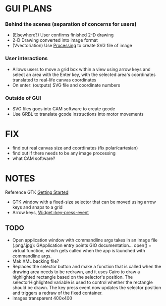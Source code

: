 # GUI PLANS
### Behind the scenes (separation of concerns for users)
- (Elsewhere?) User confirms finished 2-D drawing
- 2-D Drawing converted into image format
- (Vvectoriation) Use [Processing](https://processing.org/) to create SVG file of image
### User interactions  
- Allows users to move a grid box within a view using arrow keys and select an area with the Enter key,
with the selected area's coordinates translated to real-life canvas coordinates
- On enter: (outputs) SVG file and coordinate numbers
### Outside of GUI
- SVG files goes into CAM software to create gcode 
- Use GRBL to translate gcode instructions into motor movements

# FIX
- find out real canvas size and coordinates (fix polar/cartesian)
- find out if there needs to be any image processing
- what CAM software?


# NOTES
Reference GTK [Getting Started](https://docs.gtk.org/gtk3/getting_started.html)
- GTK window with a fixed-size selector that can be moved using arrow keys and snaps to a grid
- Arrow keys, [Widget::key-press-event](https://docs.gtk.org/gtk3/signal.Widget.key-press-event.html)

## TODO
- Open application window with commandline args takes in an image file (.png/.jpg): GApplication entry points GIO documentation... open() = virtual function, which gets called when the app is launched with commandline args.
- Mak XML backing file?
- Replaces the selector button and make a function that is called when the drawing area needs to be redrawn, and it uses Cairo to draw a highlighted rectangle based on the selector's position. The selectorHighlighted variable is used to control whether the rectangle should be drawn. The key press event now updates the selector position and triggers a redraw of the fixed container.
- images transparent 400x400


